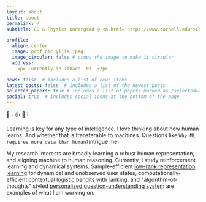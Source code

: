 ```yaml
---
layout: about
title: about
permalink: /
subtitle: CS & Physics undergrad @ <a href='https://www.cornell.edu'>Cornell</a>. 问心无愧.

profile:
  align: center
  image: prof_pic_yijia.jpeg
  image_circular: false # crops the image to make it circular
  address:
    <p> Currently in Ithaca, NY. </p>

news: false  # includes a list of news items
latest_posts: false  # includes a list of the newest posts
selected_papers: true # includes a list of papers marked as "selected={true}"
social: true  # includes social icons at the bottom of the page
---
```


👋 ▫️ 👍 👀 ❕

Learning is key for any type of intelligence. I love thinking about how human learns. And whether that is transferable to machines. Questions like `Why ML requires more data than human?`intrigue me.

My research interests are broadly learning a robust human representation, and aligning machine to human reasoning. Currently, I study reinforcement learning and dynamical systems. Sample-efficient [low-rank representation learning](https://github.com/DaiYijia02/lowrank-representation-deep-learning-recsys) for dynamical and unobserved user states, computationally-efficient [contextual logistic bandits](https://github.com/DaiYijia02/weighted-logistic-bandit) with ranking, and "algorithm-of-thoughts" styled [personalized question-understanding system](https://github.com/DaiYijia02/wise-person) are examples of what I am working on.
